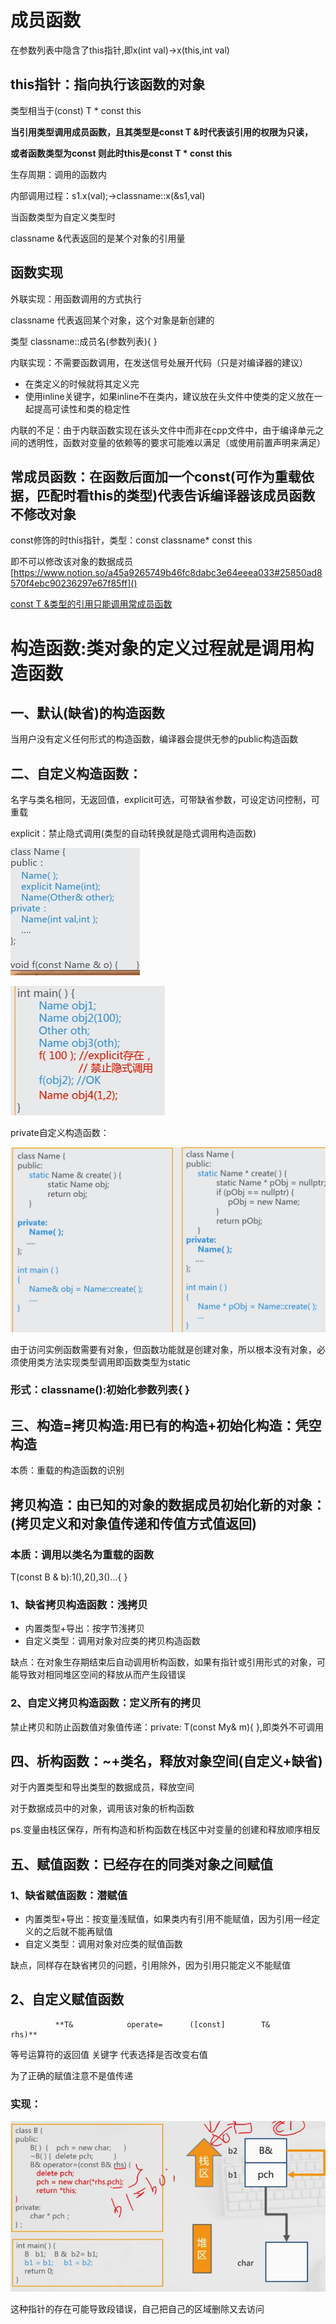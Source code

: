 # 成员函数

在参数列表中隐含了this指针,即x(int val)→x(this,int val)

## this指针：指向执行该函数的对象

类型相当于(const) T * const this

**当引用类型调用成员函数，且其类型是const T &时代表该引用的权限为只读，**

**或者函数类型为const 则此时this是const T * const this** 

生存周期：调用的函数内

内部调用过程：s1.x(val);→classname::x(&s1,val)

当函数类型为自定义类型时

classname &代表返回的是某个对象的引用量

## 函数实现

外联实现：用函数调用的方式执行

classname 代表返回某个对象，这个对象是新创建的

类型 classname::成员名(参数列表){ }

内联实现：不需要函数调用，在发送信号处展开代码（只是对编译器的建议）

- 在类定义的时候就将其定义完
- 使用inline关键字，如果inline不在类内，建议放在头文件中使类的定义放在一起提高可读性和类的稳定性

内联的不足：由于内联函数实现在该头文件中而非在cpp文件中，由于编译单元之间的透明性，函数对变量的依赖等的要求可能难以满足（或使用前置声明来满足）

## 常成员函数：在函数后面加一个const(可作为重载依据，匹配时看this的类型)代表告诉编译器该成员函数不修改对象

const修饰的时this指针，类型：const classname* const this

即不可以修改该对象的数据成员[https://www.notion.so/a45a9265749b46fc8dabc3e64eeea033#25850ad8570f4ebc90236297e67f85ff]()

[const T &类型的引用只能调用常成员函数](../c++%E7%9A%84%E5%AF%BC%E5%87%BA%E7%B1%BB%E5%9E%8B%2035b74ab967d84fb4ae0ac34d5a29e3e6.md)

# 构造函数:类对象的定义过程就是调用构造函数

## 一、默认(缺省)的构造函数

当用户没有定义任何形式的构造函数，编译器会提供无参的public构造函数

## 二、自定义构造函数：

名字与类名相同，无返回值，explicit可选，可带缺省参数，可设定访问控制，可重载

explicit：禁止隐式调用(类型的自动转换就是隐式调用构造函数)

![%E6%88%90%E5%91%98%E5%87%BD%E6%95%B0%20a45a9265749b46fc8dabc3e64eeea033/Untitled.png](%E6%88%90%E5%91%98%E5%87%BD%E6%95%B0%20a45a9265749b46fc8dabc3e64eeea033/Untitled.png)

![%E6%88%90%E5%91%98%E5%87%BD%E6%95%B0%20a45a9265749b46fc8dabc3e64eeea033/Untitled%201.png](%E6%88%90%E5%91%98%E5%87%BD%E6%95%B0%20a45a9265749b46fc8dabc3e64eeea033/Untitled%201.png)

private自定义构造函数：

![%E6%88%90%E5%91%98%E5%87%BD%E6%95%B0%20a45a9265749b46fc8dabc3e64eeea033/Untitled%202.png](%E6%88%90%E5%91%98%E5%87%BD%E6%95%B0%20a45a9265749b46fc8dabc3e64eeea033/Untitled%202.png)

由于访问实例函数需要有对象，但函数功能就是创建对象，所以根本没有对象，必须使用类方法实现类型调用即函数类型为static

### 形式：classname():初始化参数列表{    }

## 三、构造=拷贝构造:用已有的构造+初始化构造：凭空构造

本质：重载的构造函数的识别

## 拷贝构造：由已知的对象的数据成员初始化新的对象：(拷贝定义和对象值传递和传值方式值返回)

### 本质：调用以类名为重载的函数

T(const B & b):1(),2(),3()...{        }

### 1、缺省拷贝构造函数：浅拷贝

- 内置类型+导出：按字节浅拷贝
- 自定义类型：调用对象对应类的拷贝构造函数

缺点：在对象生存期结束后自动调用析构函数，如果有指针或引用形式的对象，可能导致对相同堆区空间的释放从而产生段错误

### 2、自定义拷贝构造函数：定义所有的拷贝

禁止拷贝和防止函数值对象值传递：private: T(const My& m){   },即类外不可调用

## 四、析构函数：~+类名，释放对象空间(自定义+缺省)

对于内置类型和导出类型的数据成员，释放空间

对于数据成员中的对象，调用该对象的析构函数

ps.变量由栈区保存，所有构造和析构函数在栈区中对变量的创建和释放顺序相反

## 五、赋值函数：已经存在的同类对象之间赋值

### 1、缺省赋值函数：潜赋值

- 内置类型+导出：按变量浅赋值，如果类内有引用不能赋值，因为引用一经定义的之后就不能再赋值
- 自定义类型：调用对象对应类的赋值函数

缺点，同样存在缺省拷贝的问题，引用除外，因为引用只能定义不能赋值

## 2、自定义赋值函数

              **T&            operate=      ([const]        T&            rhs)**

等号运算符的返回值 关键字 代表选择是否改变右值

为了正确的赋值注意不是值传递

### 实现：

![%E6%88%90%E5%91%98%E5%87%BD%E6%95%B0%20a45a9265749b46fc8dabc3e64eeea033/Untitled%203.png](%E6%88%90%E5%91%98%E5%87%BD%E6%95%B0%20a45a9265749b46fc8dabc3e64eeea033/Untitled%203.png)

这种指针的存在可能导致段错误，自己把自己的区域删除又去访问